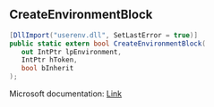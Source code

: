 ## CreateEnvironmentBlock

```csharp
[DllImport("userenv.dll", SetLastError = true)]
public static extern bool CreateEnvironmentBlock(
   out IntPtr lpEnvironment,
   IntPtr hToken,
   bool bInherit
);
```

Microsoft documentation: [Link](https://docs.microsoft.com/en-us/windows/win32/api/userenv/nf-userenv-createenvironmentblock)
